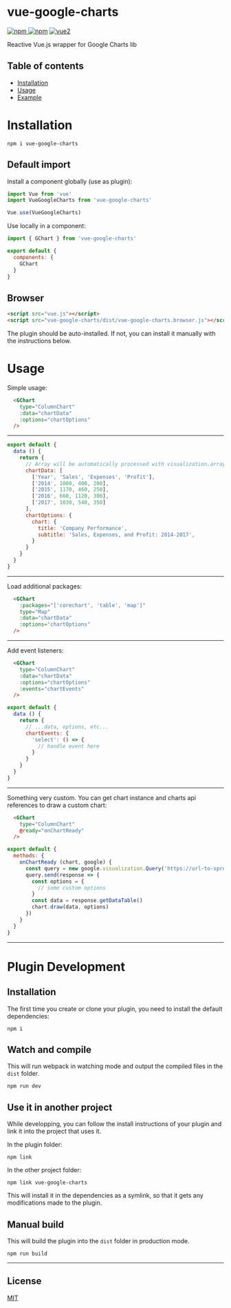 # vue-google-charts

[![npm](https://img.shields.io/npm/v/vue-google-charts.svg) ![npm](https://img.shields.io/npm/dm/vue-google-charts.svg)](https://www.npmjs.com/package/vue-google-charts)
[![vue2](https://img.shields.io/badge/vue-2.x-brightgreen.svg)](https://vuejs.org/)

Reactive Vue.js wrapper for Google Charts lib

## Table of contents

- [Installation](#installation)
- [Usage](#usage)
- [Example](#example)

# Installation

```
npm i vue-google-charts
```

## Default import

Install a component globally (use as plugin):

```javascript
import Vue from 'vue'
import VueGoogleCharts from 'vue-google-charts'

Vue.use(VueGoogleCharts)
```

Use locally in a component:

```javascript
import { GChart } from 'vue-google-charts'

export default {
  components: {
    GChart
  }
}
```

## Browser

```html
<script src="vue.js"></script>
<script src="vue-google-charts/dist/vue-google-charts.browser.js"></script>
```

The plugin should be auto-installed. If not, you can install it manually with the instructions below.

# Usage

Simple usage:

```html
  <GChart
    type="ColumnChart"
    :data="chartData"
    :options="chartOptions"
  />
```
---
```javascript
export default {
  data () {
    return {
      // Array will be automatically processed with visualization.arrayToDataTable function
      chartData: [
        ['Year', 'Sales', 'Expenses', 'Profit'],
        ['2014', 1000, 400, 200],
        ['2015', 1170, 460, 250],
        ['2016', 660, 1120, 300],
        ['2017', 1030, 540, 350]
      ],
      chartOptions: {
        chart: {
          title: 'Company Performance',
          subtitle: 'Sales, Expenses, and Profit: 2014-2017',
        }
      }
    }
  }
}
```
---
Load additional packages:

```html
  <GChart
    :packages="['corechart', 'table', 'map']"
    type="Map"
    :data="chartData"
    :options="chartOptions"
  />
```
---
Add event listeners:

```html
  <GChart
    type="ColumnChart"
    :data="chartData"
    :options="chartOptions"
    :events="chartEvents"
  />
```

```javascript
export default {
  data () {
    return {
      // ...data, options, etc...
      chartEvents: {
        'select': () => {
          // handle event here
        }
      }
    }
  }
}
```

---
Something very custom.
You can get chart instance and charts api references to draw a custom chart:

```html
  <GChart
    type="ColumnChart"
    @ready="onChartReady"
  />
```

```javascript
export default {
  methods: {
    onChartReady (chart, google) {
      const query = new google.visualization.Query('https://url-to-spreadsheet...')
      query.send(response => {
        const options = {
          // some custom options
        }
        const data = response.getDataTable()
        chart.draw(data, options)
      })
    }
  }
}
```
---

# Plugin Development

## Installation

The first time you create or clone your plugin, you need to install the default dependencies:

```
npm i
```

## Watch and compile

This will run webpack in watching mode and output the compiled files in the `dist` folder.

```
npm run dev
```

## Use it in another project

While developping, you can follow the install instructions of your plugin and link it into the project that uses it.

In the plugin folder:

```
npm link
```

In the other project folder:

```
npm link vue-google-charts
```

This will install it in the dependencies as a symlink, so that it gets any modifications made to the plugin.

## Manual build

This will build the plugin into the `dist` folder in production mode.

```
npm run build
```

---

## License

[MIT](http://opensource.org/licenses/MIT)
